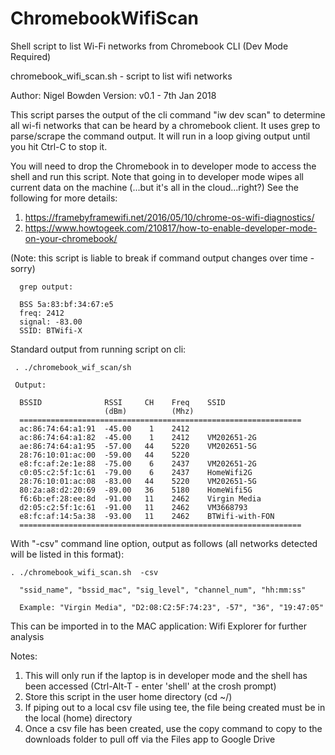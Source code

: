 # ChromebookWifiScan
Shell script to list Wi-Fi networks from Chromebook CLI (Dev Mode Required) 

chromebook_wifi_scan.sh - script to list wifi networks

 Author: Nigel Bowden
 Version: v0.1 - 7th Jan 2018

 This script parses the output of the cli command "iw dev <adapter> scan"
 to determine all wi-fi networks that can be heard by a chromebook client. It
 uses grep to parse/scrape the command output. It will run in a loop
 giving output until you hit Ctrl-C to stop it.

 You will need to drop the Chromebook in to developer mode to access the shell
 and run this script. Note that going in to developer mode wipes all current data
 on the machine (...but it's all in the cloud...right?) See the following for 
 more details:

  1. https://framebyframewifi.net/2016/05/10/chrome-os-wifi-diagnostics/
  2. https://www.howtogeek.com/210817/how-to-enable-developer-mode-on-your-chromebook/

 (Note: this script is liable to break if command output changes over time - sorry)

```
  grep output:

  BSS 5a:83:bf:34:67:e5
  freq: 2412
  signal: -83.00
  SSID: BTWifi-X
```

  Standard output from running script on cli:
```
 . ./chromebook_wif_scan/sh

 Output:

  BSSID              RSSI     CH    Freq    SSID
                     (dBm)          (Mhz)
  ===============================================================
  ac:86:74:64:a1:91  -45.00    1    2412
  ac:86:74:64:a1:82  -45.00    1    2412    VM202651-2G
  ae:86:74:64:a1:95  -57.00   44    5220    VM202651-5G
  28:76:10:01:ac:00  -59.00   44    5220
  e8:fc:af:2e:1e:88  -75.00    6    2437    VM202651-2G
  c0:05:c2:5f:1c:61  -79.00    6    2437    HomeWifi2G
  28:76:10:01:ac:08  -83.00   44    5220    VM202651-5G
  80:2a:a8:d2:20:69  -89.00   36    5180    HomeWifi5G
  f6:6b:ef:28:ee:8d  -91.00   11    2462    Virgin Media
  d2:05:c2:5f:1c:61  -91.00   11    2462    VM3668793
  e8:fc:af:14:5a:38  -93.00   11    2462    BTWifi-with-FON
  ===============================================================

```
  With "-csv" command line option, output as follows (all networks detected
  will be listed in this format):
```
. ./chromebook_wifi_scan.sh  -csv

  "ssid_name", "bssid_mac", "sig_level", "channel_num", "hh:mm:ss"

  Example: "Virgin Media", "D2:08:C2:5F:74:23", -57", "36", "19:47:05"
```
  This can be imported in to the MAC application:  Wifi Explorer
  for further analysis

  Notes:

   1. This will only run if the laptop is in developer mode and the 
      shell has been accessed (Ctrl-Alt-T - enter 'shell' at the 
      crosh prompt)
   2. Store this script in the user home directory (cd ~/)
   3. If piping out to a local csv file using tee, the file
      being created must be in the local (home) directory
   4. Once a csv file has been created, use the copy command 
      to copy to the downloads folder to pull off via the Files
      app to Google Drive


